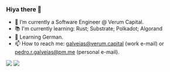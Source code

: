 ### Hiya there 👋

<!--
**PedroGalveias/PedroGalveias** is a ✨ _special_ ✨ repository because its `README.md` (this file) appears on your GitHub profile. -->


- 🔭 I’m currently a Software Engineer @ Verum Capital.
- 📚 I'm currently learning: Rust; Substrate; Polkadot; Algorand
- 🌱 Learning German.
- 📫 How to reach me: galveias@verum.capital (work e-mail) or pedro.r.galveias@pm.me (personal e-mail).

![](https://github-readme-stats.vercel.app/api?username=PedroGalveias&count_private=true&show_icons=true)
![](https://github-readme-stats.vercel.app/api/top-langs/?username=PedroGalveias&layout=compact)
